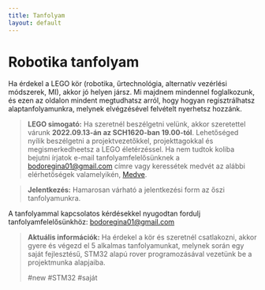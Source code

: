 ```yaml
---
title: Tanfolyam
layout: default
---
```


# Robotika tanfolyam

Ha érdekel a LEGO kör (robotika, űrtechnológia, alternatív vezérlési módszerek, MI), akkor jó helyen jársz. Mi majdnem mindennel foglalkozunk, és ezen az oldalon mindent megtudhatsz arról, hogy hogyan regisztrálhatsz alaptanfolyamunkra, melynek elvégzésével felvételt nyerhetsz hozzánk.

 > **LEGO simogató:**
 Ha szeretnél beszélgetni velünk, akkor szeretettel várunk **2022.09.13-án az SCH1620-ban 19.00-tól**. Lehetőséged nyílik beszélgetni a projektvezetőkkel, projekttagokkal és megismerkedheetsz a LEGO életérzéssel. Ha nem tudtok koliba bejutni írjatok e-mail tanfolyamfelelősünknek a [bodoregina01@gmail.com](mailto:bodoregina01@gmail.com) címre vagy keressétek medvét az alábbi elérhetőségek valamelyikén, [Medve](https://pek.sch.bme.hu/profiles/Mikl%C3%B3s).

> **Jelentkezés:**
Hamarosan várható a jelentkezési form az őszi tanfolyamunkra. 
 
A tanfolyammal kapcsolatos kérdésekkel nyugodtan fordulj tanfolyamfelelősünkhöz: 
[bodoregina01@gmail.com](mailto:bodoregina01@gmail.com)

> **Aktuális információk:**
> Ha érdekel a kör és szeretnél csatlakozni,
akkor gyere és végezd el 5 alkalmas
tanfolyamunkat, melynek során egy saját fejlesztésű,
STM32 alapú rover programozásával
vezetünk be a projektmunka alapjaiba.
>
> #new #STM32 #saját
> 
